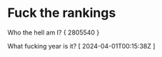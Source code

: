 # Fuck the rankings

Who the hell am I?
{ 2805540 }

What fucking year is it?
[ 2024-04-01T00:15:38Z ]

